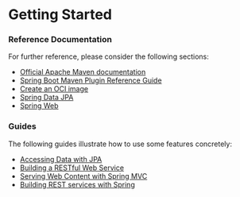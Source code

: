 # Getting Started

### Reference Documentation
For further reference, please consider the following sections:

* [Official Apache Maven documentation](https://maven.apache.org/guides/index.html)
* [Spring Boot Maven Plugin Reference Guide](https://docs.spring.io/spring-boot/docs/3.1.10.RELEASE/maven-plugin/reference/html/)
* [Create an OCI image](https://docs.spring.io/spring-boot/docs/3.1.10.RELEASE/maven-plugin/reference/html/#build-image)
* [Spring Data JPA](https://docs.spring.io/spring-boot/docs/3.1.10.RELEASE/reference/htmlsingle/index.html#data.sql.jpa-and-spring-data)
* [Spring Web](https://docs.spring.io/spring-boot/docs/3.1.10.RELEASE/reference/htmlsingle/index.html#web)

### Guides
The following guides illustrate how to use some features concretely:

* [Accessing Data with JPA](https://spring.io/guides/gs/accessing-data-jpa/)
* [Building a RESTful Web Service](https://spring.io/guides/gs/rest-service/)
* [Serving Web Content with Spring MVC](https://spring.io/guides/gs/serving-web-content/)
* [Building REST services with Spring](https://spring.io/guides/tutorials/rest/)

